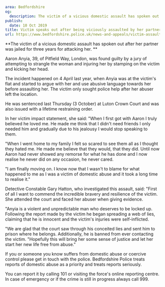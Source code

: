 ```yaml
area: Bedfordshire
og:
  description: The victim of a vicious domestic assault has spoken out after her partner was jailed for three years for attacking her.
publish:
  date: 10 Oct 2019
title: Victim speaks out after being viciously assaulted by her partner
url: https://www.bedfordshire.police.uk/news-and-appeals/victim-assaulted-partner-oct19
```

**The victim of a vicious domestic assault has spoken out after her partner was jailed for three years for attacking her. **

Aaron Anyia, 39, of Pitfield Way, London, was found guilty by a jury of attempting to strangle the woman and injuring her by stamping on the victim and kicking her head.

The incident happened on 4 April last year, when Anyia was at the victim's flat and started to argue with her and use abusive language towards her before assaulting her. The victim only sought police help after her abuser left the location.

He was sentenced last Thursday (3 October) at Luton Crown Court and was also issued with a lifetime restraining order.

In her victim impact statement, she said: "When I first got with Aaron I truly believed he loved me. He made me think that I didn't need friends I only needed him and gradually due to his jealousy I would stop speaking to them.

"When I went home to my family I felt so scared to see them all as I thought they hated me. He made me believe that they would, that they did. Until now Aaron had never showed any remorse for what he has done and I now realise he never did on any occasion, he never cared.

"I am finally moving on. I know now that I wasn't to blame for what happened to me as I was a victim of domestic abuse and it took a long time to realise it."

Detective Constable Gary Hatton, who investigated this assault, said: "First of all I want to commend the incredible bravery and resilience of the victim. She attended the court and faced her abuser when giving evidence.

"Anyia is a violent and unpredictable man who deserves to be locked up. Following the report made by the victim he began spreading a web of lies, claiming that he is innocent and the victim's injuries were self-inflicted.

"We are glad that the court saw through his conceited lies and sent him to prison where he belongs. Additionally, he is banned from ever contacting the victim. "Hopefully this will bring her some sense of justice and let her start her new life free from abuse."

If you or someone you know suffers from domestic abuse or coercive control please get in touch with the police. Bedfordshire Police treats reports of domestic abuse as a priority and treats reports seriously.

You can report it by calling 101 or visiting the force's online reporting centre. In case of emergency or if the crime is still in progress always call 999.
